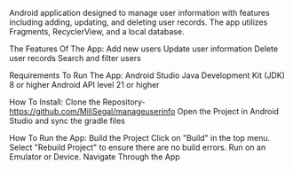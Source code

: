 Android application designed to manage user information with features including adding, updating, and deleting user records. The app utilizes Fragments, RecyclerView, and a local database.

The Features Of The App: 
Add new users Update user information Delete user records Search and filter users

Requirements To Run The App: 
Android Studio Java Development Kit (JDK) 8 or higher Android API level 21 or higher

How To Install: 
Clone the Repository- https://github.com/MiliSegal/manageuserinfo
Open the Project in Android Studio and sync the gradle files

How To Run the App: 
Build the Project
Click on "Build" in the top menu. 
Select "Rebuild Project" to ensure there are no build errors. 
Run on an Emulator or Device.
Navigate Through the App
